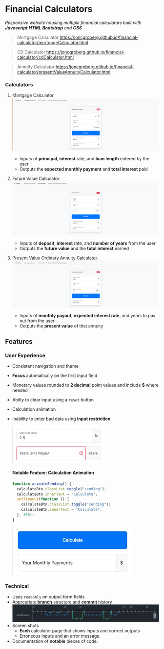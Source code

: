# Financial Calculators

*Responsive website housing multiple financial calculators built with **Javascript** **HTML** **Bootstrap** and **CSS***

> Mortgage Calculator https://joncgroberg.github.io/financial-calculator/mortgageCalculator.html

> CD Calculator https://joncgroberg.github.io/financial-calculator/cdCalculator.html

> Annuity Calculator https://joncgroberg.github.io/financial-calculator/presentValueAnnuityCalculator.html

### Calculators

1. Mortgage Calculator
   ![Mortgage Calculator Screenshot](./screenshots/mortgage.png)

   - Inputs of **principal**, **interest** rate, and **loan length** entered by the user
   - Outputs the **expected monthly payment** and **total interest** paid

1. Future Value Calculator
   ![CD Calculator Screenshot](./screenshots/cd.png)

   - Inputs of **deposit**, **interest** rate, and **number of years** from the user
   - Outputs the **future value** and the **total interest** earned

1. Present Value Ordinary Annuity Calculator.
   ![Annuity Calculator Screenshot](./screenshots/annuity.png)

   - Inputs of **monthly payout**, **expected interest rate**, and years to pay out from
     the user
   - Outputs the **present value** of that annuity

## Features

### User Experience

- Consistent navigation and theme
- **Focus** automatically on the first input field
- Monetary values rounded to **2 decimal** point values and include **$** where needed
- Abilty to clear input using a `reset` button
- Calculation animation
- Inability to enter bad data using **input restriction**

  <img width=300px src="./screenshots/error.png"/>

  #### Notable Feature: Calculation **Animation**

  ```javascript
  function animateSending() {
    calculateBtn.classList.toggle("sending");
    calculateBtn.innerText = "Calculate";
    setTimeout(function () {
      calculateBtn.classList.toggle("sending");
      calculateBtn.innerText = "Calculate";
    }, 300);
  }
  ```

  <img src="./screenshots/load.gif"/>


### Technical

- Uses `readonly` on output form fields
- Appropriate **branch** structure and **commit** history
  <img  src="./screenshots/branching.png"/>
- Screen shots
  - **Each** calculator page that shows inputs and correct outputs
  - Erroneous inputs and an error message.
- Documentation of **notable** pieces of code.


